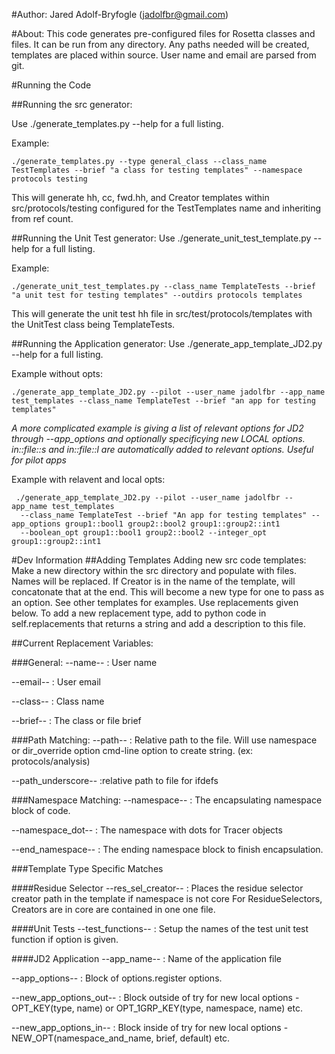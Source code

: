 #Author: 
 Jared Adolf-Bryfogle (jadolfbr@gmail.com)

#About: 
 This code generates pre-configured files for Rosetta classes and files.  It can be run from any directory.
 Any paths needed will be created, templates are placed within source. User name and email are parsed from git.

#Running the Code

##Running the src generator:

 Use ./generate_templates.py --help for a full listing.

Example: 
 
    ./generate_templates.py --type general_class --class_name TestTemplates --brief "a class for testing templates" --namespace protocols testing


 This will generate hh, cc, fwd.hh, and Creator templates within src/protocols/testing configured for the TestTemplates name and inheriting from ref count.


##Running the Unit Test generator:
 Use ./generate_unit_test_template.py --help for a full listing.

 Example: 
    
    ./generate_unit_test_templates.py --class_name TemplateTests --brief "a unit test for testing templates" --outdirs protocols templates
  
 This will generate the unit test hh file in src/test/protocols/templates with the UnitTest class being TemplateTests.


##Running the Application generator:
 Use ./generate_app_template_JD2.py --help for a full listing.

 Example without opts: 
 
    ./generate_app_template_JD2.py --pilot --user_name jadolfbr --app_name test_templates --class_name TemplateTest --brief "an app for testing templates"


 _A more complicated example is giving a list of relevant options for JD2 through --app_options and optionally specificying new LOCAL options._
 _in::file::s and in::file::l are automatically added to relevant options. Useful for pilot apps_


 Example with relavent and local opts: 
 
     ./generate_app_template_JD2.py --pilot --user_name jadolfbr --app_name test_templates
      --class_name TemplateTest --brief "An app for testing templates" --app_options group1::bool1 group2::bool2 group1::group2::int1
      --boolean_opt group1::bool1 group2::bool2 --integer_opt group1::group2::int1



#Dev Information
##Adding Templates
Adding new src code templates:
 Make a new directory within the src directory and populate with files.  Names will be replaced.
 If Creator is in the name of the template, will concatonate that at the end.
 This will become a new type for one to pass as an option.  See other templates for examples.  Use replacements given below.
 To add a new replacement type, add to python code in self.replacements that returns a string and add a description to this file.


##Current Replacement Variables:

###General:
 --name-- : User name
 
 --email-- : User email
 
 --class-- : Class name

 --brief-- : The class or file brief


###Path Matching:
--path-- : Relative path to the file.  Will use namespace or dir_override option cmd-line option to create string. (ex: protocols/analysis)
 
--path_underscore-- :relative path to file for ifdefs

###Namespace Matching:
--namespace-- : The encapsulating namespace block of code.

--namespace_dot-- : The namespace with dots for Tracer objects

--end_namespace-- : The ending namespace block to finish encapsulation.

###Template Type Specific Matches

####Residue Selector
--res_sel_creator-- : Places the residue selector creator path in the template if namespace is not core
For ResidueSelectors, Creators are in core are contained in one one file.

####Unit Tests
--test_functions-- : Setup the names of the test unit test function if option is given.

####JD2 Application
--app_name-- : Name of the application file

--app_options-- : Block of options.register options.

--new_app_options_out-- : Block outside of try for new local options - OPT_KEY(type, name) or OPT_1GRP_KEY(type, namespace, name) etc.

--new_app_options_in-- : Block inside of try for new local options  - NEW_OPT(namespace_and_name, brief, default) etc.

